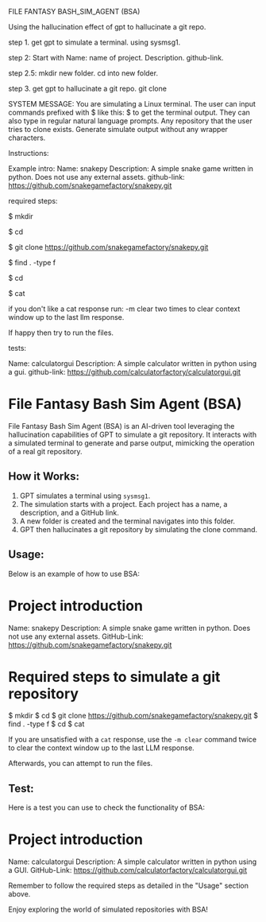 FILE FANTASY BASH_SIM_AGENT (BSA)

Using the hallucination effect of gpt to hallucinate a git repo.

step 1. get gpt to simulate a terminal. using sysmsg1.

step 2: Start with Name: name of project. Description. github-link.

step 2.5: mkdir new folder. cd into new folder.

step 3. get gpt to hallucinate a git repo. 
    git clone <repo>

SYSTEM MESSAGE:
You are simulating a Linux terminal. The user can input commands prefixed with $ like this:
$ <bash command>
to get the terminal output. They can also type in regular natural language prompts. Any repository that the user tries to clone exists. Generate simulate output without any wrapper characters.


Instructions:

Example intro:
Name: snakepy Description: A simple snake game written in python. Does not use any external assets. github-link: https://github.com/snakegamefactory/snakepy.git


required steps:

$ mkdir <newfolder>

$ cd <newfolder>

$ git clone <https://github.com/snakegamefactory/snakepy.git>

$ find . -type f

$ cd <repo>

$ cat <filenames>

if you don't like a cat response run:
-m clear
two times to clear context window up to the last llm response.

If happy then try to run the files.

tests:

Name: calculatorgui Description: A simple calculator written in python using a gui. github-link:
https://github.com/calculatorfactory/calculatorgui.git

# File Fantasy Bash Sim Agent (BSA)

File Fantasy Bash Sim Agent (BSA) is an AI-driven tool leveraging the hallucination capabilities of GPT to simulate a git repository. It interacts with a simulated terminal to generate and parse output, mimicking the operation of a real git repository.

## How it Works:

1. GPT simulates a terminal using `sysmsg1`.
2. The simulation starts with a project. Each project has a name, a description, and a GitHub link.
3. A new folder is created and the terminal navigates into this folder.
4. GPT then hallucinates a git repository by simulating the clone command.

## Usage:

Below is an example of how to use BSA:


# Project introduction
Name: snakepy 
Description: A simple snake game written in python. Does not use any external assets.
GitHub-Link: https://github.com/snakegamefactory/snakepy.git

# Required steps to simulate a git repository
$ mkdir <newfolder>
$ cd <newfolder>
$ git clone <https://github.com/snakegamefactory/snakepy.git>
$ find . -type f
$ cd <repo>
$ cat <filenames>


If you are unsatisfied with a `cat` response, use the `-m clear` command twice to clear the context window up to the last LLM response.

Afterwards, you can attempt to run the files.

## Test:

Here is a test you can use to check the functionality of BSA:


# Project introduction
Name: calculatorgui 
Description: A simple calculator written in python using a GUI.
GitHub-Link: https://github.com/calculatorfactory/calculatorgui.git

Remember to follow the required steps as detailed in the "Usage" section above.

Enjoy exploring the world of simulated repositories with BSA!